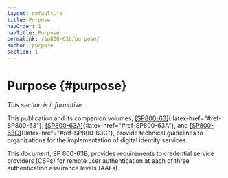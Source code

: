 ```yaml
---
layout: default.ja
title: Purpose
navOrder: 1
navTitle: Purpose
permalink: /sp800-63b/purpose/
anchor: purpose
section: 1
---
```


# Purpose {#purpose}

_This section is informative._

This publication and its companion volumes, [[SP800-63]](../_sp800-63/sec1_purpose.md#purpose){:latex-href="#ref-SP800-63"}, [[SP800-63A]](../_sp800-63a/sec1_purpose.md#purpose){:latex-href="#ref-SP800-63A"}, and [[SP800-63C]](../_sp800-63c/sec1_purpose.md#purpose){:latex-href="#ref-SP800-63C"}, provide technical guidelines to organizations for the implementation of digital identity services.

This document, SP 800-63B, provides requirements to credential service providers (CSPs) for remote user authentication at each of three authentication assurance levels (AALs).
